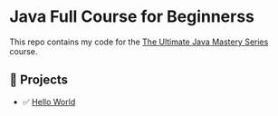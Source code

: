 # Java Full Course for Beginnerss

This repo contains my code for the [The Ultimate Java Mastery Series](https://codewithmosh.com/p/the-ultimate-java-mastery-series) course.

## 🧩 Projects
- ✅ [Hello World](HelloWorld/src/com/mweinstein/Main.java)
